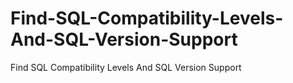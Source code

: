 # Find-SQL-Compatibility-Levels-And-SQL-Version-Support
Find SQL Compatibility Levels And SQL Version Support
